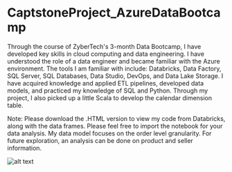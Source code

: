 # CaptstoneProject_AzureDataBootcamp

Through the course of ZyberTech's 3-month Data Bootcamp, I have developed key skills in cloud computing and data engineering. I have understood the role of a data engineer and became familiar with the Azure environment. The tools I am familiar with include: Databricks, Data Factory, SQL Server, SQL Databases, Data Studio, DevOps, and Data Lake Storage. I have acquired knowledge and applied ETL pipelines, developed data models, and practiced my knowledge of SQL and Python. Through my project, I also picked up a little Scala to develop the calendar dimension table.

Note: Please download the .HTML version to view my code from Databricks, along with the data frames. Please feel free to import the notebook for your data analysis. My data model focuses on the order level granularity. For future exploration, an analysis can be done on product and seller information.

![alt text](https://drive.google.com/file/d/1geiESAD_3t0L2Az3KSNllyhfB_gwz1XO/view)




